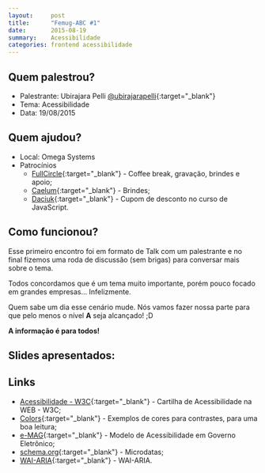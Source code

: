 ```yaml
---
layout:     post
title:      "Femug-ABC #1"
date:       2015-08-19
summary:    Acessibilidade
categories: frontend acessibilidade
---
```

## Quem palestrou?
* Palestrante: Ubirajara Pelli [@ubirajarapelli](https://twitter.com/ubirajarapelli){:target="_blank"}
* Tema: Acessibilidade
* Data: 19/08/2015

## Quem ajudou?
* Local: Omega Systems
* Patrocínios
    * [FullCircle](http://www.fullcircle.com.br/){:target="_blank"} - Coffee break, gravação, brindes e apoio;
    * [Caelum](http://www.caelum.com.br/){:target="_blank"} - Brindes;
    * [Daciuk](http://blog.da2k.com.br/cursos/){:target="_blank"} - Cupom de desconto no curso de JavaScript.

## Como funcionou?

Esse primeiro encontro foi em formato de Talk com um palestrante e no final fizemos uma roda de discussão (sem brigas) para conversar mais sobre o tema.

Todos concordamos que é um tema muito importante, porém pouco focado em grandes empresas... Infelizmente.

Quem sabe um dia esse cenário mude. Nós vamos fazer nossa parte para que pelo menos o nível **A** seja alcançado! ;D

**A informação é para todos!**

## Slides apresentados:

<script async class="speakerdeck-embed" data-id="d8890ad7913644eea5004decf4ba335c" data-ratio="1.77777777777778" src="//speakerdeck.com/assets/embed.js"></script>

## Links 
* [Acessibilidade - W3C](http://acessibilidade.w3c.br/cartilha/fasciculo1/){:target="_blank"} - Cartilha de Acessibilidade na WEB - W3C;
* [Colors](http://clrs.cc/a11y/){:target="_blank"} - Exemplos de cores para contrastes, para uma boa leitura;
* [e-MAG](http://www.governoeletronico.gov.br/acoes-e-projetos/e-MAG){:target="_blank"} - Modelo de Acessibilidade em Governo Eletrônico;
* [schema.org](https://schema.org/){:target="_blank"} - Microdatas;
* [WAI-ARIA](http://maujor.com/tutorial/melhorando-acessibilidade-na-html5-com-uso-de-wai-aria.php){:target="_blank"} - WAI-ARIA.